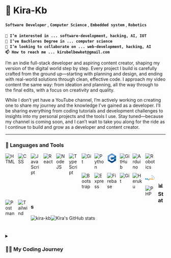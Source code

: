 # 👋 Kira-Kb

**`Software Developer`** , **`Computer Science`** , **`Embedded system`** , **`Robotics`**
<br/><br/>
**`👀 I’m interested in ... software-development, hacking, AI, IOT`**<br/>
**`🌱 I’ve Bachlores Degree in ... computer science`**<br/>
**`💞️ I’m looking to collaborate on ... web-development, hacking, AI`**<br/>
**`📫 How to reach me ... kirubelbewket@gmail.com`**<br/>

I’m an indie full-stack developer and aspiring content creator, shaping my version of the digital world step by step. Every project I build is carefully crafted from the ground up—starting with planning and design, and ending with real-world solutions through clean, effective code. I approach my video content the same way: from ideation and planning, all the way through to the final edits, with a focus on creativity and quality.

While I don’t yet have a YouTube channel, I’m actively working on creating one to share my journey and the knowledge I’ve gained as a developer. I’ll be sharing everything from coding tutorials and development challenges to insights into my personal projects and the tools I use. Stay tuned—because my channel is coming soon, and I can’t wait to take you along for the ride as I continue to build and grow as a developer and content creator.

<!--
   <p align="left">
      <a href="https://www.youtube.com/c/fknight?sub_confirmation=1">
         <img alt="youtube subscribers" title="Subscribe to my YouTube channel" src="https://custom-icon-badges.demolab.com/youtube/channel/subscribers/UC2WHjPDvbE6O328n17ZGcfg?color=%23E05D44&label=SUBSCRIBE&logo=video&logoColor=white&style=for-the-badge&labelColor=CE4630"/></a> 
      <a href="https://www.youtube.com/c/fknight">
         <img alt="youtube views" title="YouTube views" src="https://custom-icon-badges.demolab.com/youtube/channel/views/UC2WHjPDvbE6O328n17ZGcfg?color=%23E1AD0E&logo=eye&logoColor=white&style=for-the-badge&labelColor=C79600"/></a> 
      <a href="https://github.com/ForrestKnight?tab=followers">
         <img alt="followers" title="Follow me on Github" src="https://custom-icon-badges.demolab.com/github/followers/ForrestKnight?color=236ad3&labelColor=1155ba&style=for-the-badge&logo=person-add&label=Follow&logoColor=white"/></a>
      <a href="https://github.com/ForrestKnight?tab=repositories&sort=stargazers">
         <img alt="total stars" title="Total stars on GitHub" src="https://custom-icon-badges.demolab.com/github/stars/ForrestKnight?color=55960c&style=for-the-badge&labelColor=488207&logo=star"/></a>
   </p>
-->
---

### 🧰 Languages and Tools

<img align="left" alt="HTML" width="30px" style="padding-right:10px; padding-bottom:10px;" src="https://cdn.jsdelivr.net/gh/devicons/devicon/icons/html5/html5-plain.svg" />
<img align="left" alt="CSS" width="30px" style="padding-right:10px; padding-bottom:10px;" src="https://cdn.jsdelivr.net/gh/devicons/devicon/icons/css3/css3-plain.svg" />
<img align="left" alt="JavaScript" width="30px" style="padding-right:10px; padding-bottom:10px;" src="https://cdn.jsdelivr.net/gh/devicons/devicon/icons/javascript/javascript-plain.svg" />
<img align="left" alt="React" width="30px" style="padding-right:10px; padding-bottom:10px;" src="https://cdn.jsdelivr.net/gh/devicons/devicon/icons/react/react-original.svg" />
<img align="left" alt="NodeJS" width="30px" style="padding-right:10px; padding-bottom:10px;" src="https://cdn.jsdelivr.net/gh/devicons/devicon/icons/nodejs/nodejs-original.svg" />
<img align="left" alt="TypeScript" width="30px" style="padding-right:10px; padding-bottom:10px;" src="https://cdn.jsdelivr.net/gh/devicons/devicon/icons/typescript/typescript-plain.svg" />
<img align="left" alt="Git" width="30px" style="padding-right:10px; padding-bottom:10px;" src="https://cdn.jsdelivr.net/gh/devicons/devicon/icons/git/git-original.svg" />
<img align="left" alt="Python" width="30px" style="padding-right:10px; padding-bottom:10px;" src="https://cdn.jsdelivr.net/gh/devicons/devicon/icons/python/python-plain.svg" />
<img align="left" alt="C++" width="30px" style="padding-right:10px; padding-bottom:10px;" src="https://raw.githubusercontent.com/devicons/devicon/master/icons/cplusplus/cplusplus-original.svg" />
<img align="left" alt="GitHub" width="30px" style="padding-right:10px; padding-bottom:10px;" src="https://static-00.iconduck.com/assets.00/github-icon-512x512-bgdhvgjm.png" />
<img align="left" alt="Arduino" width="30px" style="padding-right:10px; padding-bottom:10px;" src="https://cdn.worldvectorlogo.com/logos/arduino-1.svg" />
<img align="left" alt="Robotics" width="30px" style="padding-right:10px; padding-bottom:10px;" src="https://cdn-icons-png.freepik.com/256/12775/12775607.png?semt=ais_hybrid" />

<img align="left" alt="Bootstrap" width="30px" style="padding-right:10px; padding-bottom:10px;" src="https://v5.getbootstrap.com/docs/5.0/assets/brand/bootstrap-logo-shadow.png" />
<img align="left" alt="Express" width="30px" style="padding-right:10px; padding-bottom:10px;" src="https://ajeetchaulagain.com/static/7cb4af597964b0911fe71cb2f8148d64/87351/express-js.png" />
<img align="left" alt="Firebase" width="30px" style="padding-right:10px; padding-bottom:10px;" src="https://www.vectorlogo.zone/logos/firebase/firebase-icon.svg" />
<img align="left" alt="Git" width="30px" style="padding-right:10px; padding-bottom:10px;" src="https://www.vectorlogo.zone/logos/git-scm/git-scm-icon.svg" />
<img align="left" alt="Heruku" width="30px" style="padding-right:10px; padding-bottom:10px;" src="https://www.vectorlogo.zone/logos/heroku/heroku-icon.svg" />
<img align="left" alt="Mysql" width="30px" style="padding-right:10px; padding-bottom:10px;" src="https://raw.githubusercontent.com/devicons/devicon/master/icons/mysql/mysql-original-wordmark.svg" />
<img align="left" alt="PHP" width="30px" style="padding-right:10px; padding-bottom:10px;" src="https://static-00.iconduck.com/assets.00/php-icon-2048x2048-jyo8hbbt.png" />
<img align="left" alt="Postman" width="30px" style="padding-right:10px; padding-bottom:10px;" src="https://www.vectorlogo.zone/logos/getpostman/getpostman-icon.svg" />
<img align="left" alt="Tailwind" width="30px" style="padding-right:10px; padding-bottom:10px;" src="https://www.vectorlogo.zone/logos/tailwindcss/tailwindcss-icon.svg" />
<br /><br /><br />


<!--[<img src="https://custom-icon-badges.demolab.com/badge/-Subscribe%20For%20More-red?style=for-the-badge&logo=video&logoColor=white"/>](https://www.youtube.com/c/fknight?sub_confirmation=1) -->

#

### 📊 Stats

<p><img align="left" src="https://github-readme-stats.vercel.app/api/top-langs?username=kira-kb&show_icons=true&locale=en&layout=compact" alt="kira-kb" /></p>

![Kira's GitHub stats](https://github-readme-stats.vercel.app/api?username=kira-kb&show_icons=true&locale=en&layout=compac)

<!-- ![GitHub Streak](https://streak-stats.demolab.com?user=ForrestKnight&theme=gruvbox&border_radius=4.5) -->

#
<details>
 <summary><h3>👨‍💻 My Coding Journey</h3></summary>
   I started my coding journey as a curious learner, diving into everything I could about the world of programming—HTML, CSS, JavaScript, PHP, SQL, Node.js, React, C++, Arduino, Python, and more. Along the way, I grew fascinated with building both software and hardware projects, from web development to embedded systems, and everything in between. But for a while, my focus shifted to mastering the Model-View-Controller (MVC) architecture and refining my skills in building full-stack applications with technologies like React, React Native, Express, Django, and MongoDB.

As I developed these skills, I began to dream bigger—bigger than just coding for the sake of coding. My goal shifted to building something of my own. Something tangible. An app. A product. I’ve been working toward this vision for a while now, learning, experimenting, and refining my craft, but I’ve also realized that I’ve been holding back. The comfort of skills I already know is nice, but I’m ready to take things to the next level.

That’s why I’m now setting my sights on creating a YouTube channel to share my journey, document my growth, and hopefully inspire others along the way. I’m not just here to make videos—I’m here to build real products. I’m here to combine my knowledge of front-end, back-end, and embedded development to bring my own ideas to life. But to do that, I need to make some changes to how I approach my time and projects.

So, here’s my plan: I’ll be streamlining my YouTube content and committing more of my focus to building that dream product. I’ve got the skills, the drive, and the tools. All that’s left is to take action. By the end of 2023, I’ll be ready to release my first app, my first product. And trust me, I’m not just talking about it. I’m working on it now.

This is my next big leap. I'm ready to get uncomfortable again, to push past the easy path, and to create something real. The journey is only just beginning, and I’m coming for it—don’t wait up.

<!---



kira-kb/kira-kb is a ✨ special ✨ repository because its `README.md` (this file) appears on your GitHub profile.
You can click the Preview link to take a look at your changes.
--->
